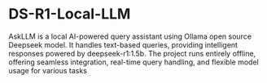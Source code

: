 # DS-R1-Local-LLM
AskLLM is a local AI-powered query assistant using Ollama open source Deepseek model. It handles text-based queries, providing intelligent responses powered by deepseek-r1:1.5b. The project runs entirely offline, offering seamless integration, real-time query handling, and flexible model usage for various tasks
